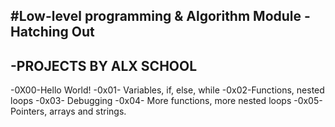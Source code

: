 #Low-level programming & Algorithm Module - Hatching Out
---
-PROJECTS BY ALX SCHOOL
---
-0X00-Hello World!
-0x01- Variables, if, else, while 
-0x02-Functions, nested loops
-0x03- Debugging
-0x04- More functions, more nested loops
-0x05-Pointers, arrays and strings.
